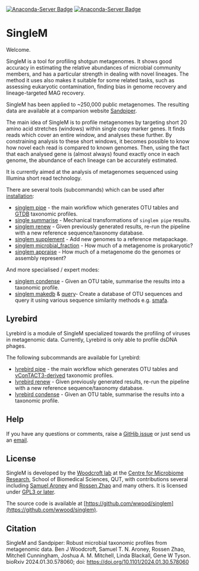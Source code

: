 [![Anaconda-Server Badge](https://anaconda.org/bioconda/singlem/badges/version.svg)](https://anaconda.org/bioconda/singlem)
[![Anaconda-Server Badge](https://anaconda.org/bioconda/singlem/badges/downloads.svg)](https://anaconda.org/bioconda/singlem)

# SingleM
Welcome.

SingleM is a tool for profiling shotgun metagenomes. It shows good accuracy in estimating the relative abundances of microbial community members, and has a particular strength in dealing with novel lineages. The method it uses also makes it suitable for some related tasks, such as assessing eukaryotic contamination, finding bias in genome recovery and lineage-targeted MAG recovery.

SingleM has been applied to ~250,000 public metagenomes. The resulting data are available at a companion website [Sandpiper](https://sandpiper.qut.edu.au).

The main idea of SingleM is to profile metagenomes by targeting short 20 amino acid stretches (windows) within single copy marker genes. It finds reads which cover an entire window, and analyses these further. By constraining analysis to these short windows, it becomes possible to know how novel each read is compared to known genomes. Then, using the fact that each analysed gene is (almost always) found exactly once in each genome, the abundance of each lineage can be accurately estimated.

It is currently aimed at the analysis of metagenomes sequenced using Illumina short read technology.

There are several tools (subcommands) which can be used after [installation](/Installation):

* [singlem pipe](/tools/pipe) - the main workflow which generates OTU tables and [GTDB](https://gtdb.ecogenomic.org/) taxonomic profiles. 
* [single summarise](/tools/summarise) - Mechanical transformations of `singlem pipe` results.
* [singlem renew](/tools/renew) - Given previously generated results, re-run the pipeline with a new reference sequence/taxonomy database.
* [singlem supplement](/tools/supplement) - Add new genomes to a reference metapackage.
* [singlem microbial_fraction](/tools/microbial_fraction) - How much of a metagenome is prokaryotic?
* [singlem appraise](/tools/appraise) - How much of a metagenome do the genomes or assembly represent?

And more specialised / expert modes:

* [singlem condense](/advanced/condense) - Given an OTU table, summarise the results into a taxonomic profile.
* [singlem makedb](/advanced/makedb) & [query](/advanced/query)- Create a database of OTU sequences and query it using various sequence similarity methods e.g. [smafa](https://github.com/wwood/smafa).

## Lyrebird
Lyrebird is a module of SingleM specialized towards the profiling of viruses in metagenomic data. Currently, Lyrebird is only able to profile dsDNA phages.

The following subcommands are available for Lyrebird:

* [lyrebird pipe](/tools/lyrebird_pipe) - the main workflow which generates OTU tables and [vConTACT3-derived](https://bitbucket.org/MAVERICLab/vcontact3/src/master/) taxonomic profiles.
* [lyrebird renew](/tools/lyrebird_renew) - Given previously generated results, re-run the pipeline with a new reference sequence/taxonomy database.
* [lyrebird condense](/advanced/lyrebird_condense) - Given an OTU table, summarise the results into a taxonomic profile.

## Help
If you have any questions or comments, raise a [GitHib issue](https://github.com/wwood/singlem/issues) or just send us an [email](https://research.qut.edu.au/cmr/team/ben-woodcroft/).

## License
SingleM is developed by the [Woodcroft lab](https://research.qut.edu.au/cmr/team/ben-woodcroft/) at the [Centre for Microbiome Research](https://research.qut.edu.au/cmr), School of Biomedical Sciences, QUT, with contributions several including [Samuel Aroney](https://github.com/AroneyS) and [Rossen Zhao](https://github.com/rzhao-2) and many others. It is licensed under [GPL3 or later](https://gnu.org/licenses/gpl.html).

The source code is available at [https://github.com/wwood/singlem](https://github.com/wwood/singlem).

## Citation
SingleM and Sandpiper: Robust microbial taxonomic profiles from metagenomic data. Ben J Woodcroft, Samuel T. N. Aroney, Rossen Zhao, Mitchell Cunningham, Joshua A. M. Mitchell, Linda Blackall, Gene W Tyson. bioRxiv 2024.01.30.578060; doi: https://doi.org/10.1101/2024.01.30.578060
